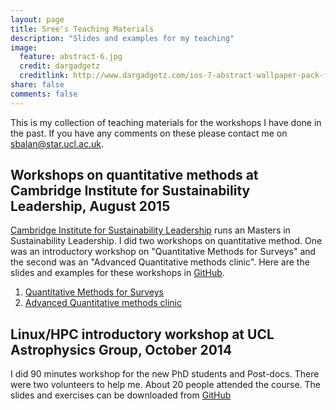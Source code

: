 ```yaml
---
layout: page
title: Sree's Teaching Materials
description: "Slides and examples for my teaching"
image:
  feature: abstract-6.jpg
  credit: dargadgetz
  creditlink: http://www.dargadgetz.com/ios-7-abstract-wallpaper-pack-for-iphone-5-and-ipod-touch-retina/
share: false
comments: false
---
```


This is my collection of teaching materials for the workshops I have done in the past. If you have any comments on these please contact me on [sbalan@star.ucl.ac.uk](mailto:sbalan@star.ucl.ac.uk).

## Workshops on quantitative methods at Cambridge Institute for Sustainability Leadership, August 2015

[Cambridge Institute for Sustainability Leadership](http://www.cisl.cam.ac.uk/) runs an Masters in Sustainability Leadership. I did two workshops on quantitative method. One was an introductory workshop on "Quantitative Methods for Surveys" and the second was an "Advanced Quantitative methods clinic". Here are the slides and examples for these workshops in [GitHub](https://github.com/tbs1980/CISLQuantWorkshop).

1. [Quantitative Methods for Surveys](https://github.com/tbs1980/CISLQuantWorkshop/tree/master/QuantitativeMethodsForSurveys)
2. [Advanced Quantitative methods clinic](https://github.com/tbs1980/CISLQuantWorkshop/tree/master/AdvancedQuantitativeMethodsClinic)


## Linux/HPC introductory workshop at UCL Astrophysics Group, October 2014

I did 90 minutes workshop for the new PhD students and Post-docs. There were two volunteers to help me. About 20 people attended the course. The slides and exercises can be downloaded from [GitHub](https://github.com/Astrophysics-UCL/HPCInfo/tree/master/training)
